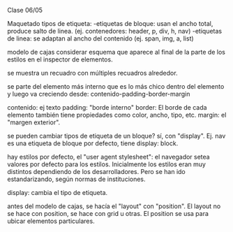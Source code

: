 Clase 06/05

Maquetado
tipos de etiqueta:
    -etiquetas de bloque: usan el ancho total, produce salto de linea. (ej. contenedores: header, p, div, h, nav)
    -etiquetas de linea: se adaptan al ancho del contenido (ej. span, img, a, list)

modelo de cajas
considerar esquema que aparece al final de la parte de los estilos en el inspector de elementos.

se muestra un recuadro con múltiples recuadros alrededor.

se parte del elemento más interno que es lo más chico dentro del elemento y luego va creciendo  desde: contenido-padding-border-margin

contenido: ej texto
padding: "borde interno"
border: El borde de cada elemento también tiene propiedades como color, ancho, tipo, etc.
margin: el "margen exterior". 

se pueden cambiar tipos de etiqueta de un bloque?
sí, con "display". Ej. nav es una etiqueta de bloque por defecto, tiene display: block. 

hay estilos por defecto, el "user agent stylesheet": el navegador setea valores por defecto para los estilos.
Inicialmente los estilos eran muy distintos dependiendo de los desarrolladores. Pero se han ido estandarizando, según normas de instituciones.

display: cambia el tipo de etiqueta. 

antes del modelo de cajas, se hacía el "layout" con "position". 
El layout no se hace con position, se hace con grid u otras.
El position se usa para ubicar elementos particulares.

